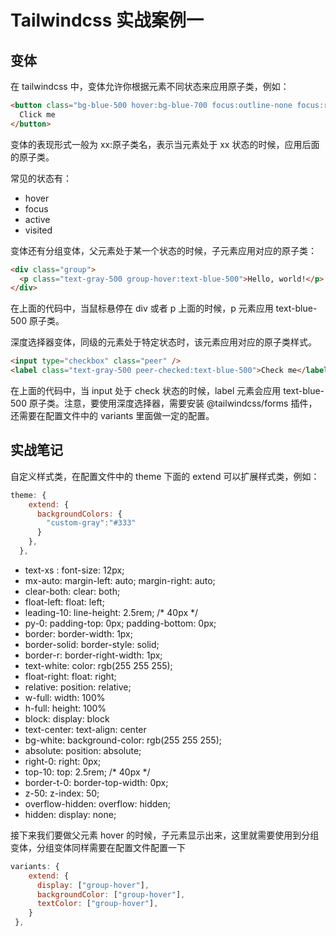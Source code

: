 # Tailwindcss 实战案例一



## 变体

在 tailwindcss 中，变体允许你根据元素不同状态来应用原子类，例如：

```html
<button class="bg-blue-500 hover:bg-blue-700 focus:outline-none focus:ring-2 focus:ring-blue-200">
  Click me
</button>
```

变体的表现形式一般为 xx:原子类名，表示当元素处于 xx 状态的时候，应用后面的原子类。

常见的状态有：

- hover
- focus
- active
- visited

变体还有分组变体，父元素处于某一个状态的时候，子元素应用对应的原子类：

```html
<div class="group">
  <p class="text-gray-500 group-hover:text-blue-500">Hello, world!</p>
</div>
```

在上面的代码中，当鼠标悬停在 div 或者 p 上面的时候，p 元素应用 text-blue-500 原子类。

深度选择器变体，同级的元素处于特定状态时，该元素应用对应的原子类样式。

```html
<input type="checkbox" class="peer" />
<label class="text-gray-500 peer-checked:text-blue-500">Check me</label>
```

在上面的代码中，当 input 处于 check 状态的时候，label 元素会应用 text-blue-500 原子类。注意，要使用深度选择器，需要安装 @tailwindcss/forms 插件，还需要在配置文件中的 variants 里面做一定的配置。



## 实战笔记

自定义样式类，在配置文件中的 theme 下面的 extend 可以扩展样式类，例如：

```js
theme: {
    extend: {
      backgroundColors: {
        "custom-gray":"#333"
      }
    },
  },
```

- text-xs : font-size: 12px;
- mx-auto: margin-left: auto; margin-right: auto;
- clear-both:  clear: both;
- float-left: float: left;
- leading-10: line-height: 2.5rem; /* 40px */
- py-0: padding-top: 0px; padding-bottom: 0px;
- border: border-width: 1px;
- border-solid: border-style: solid;
- border-r: border-right-width: 1px;
- text-white: color: rgb(255 255 255);
- float-right: float: right;
- relative: position: relative;
- w-full: width: 100%
- h-full: height: 100%
- block: display: block
- text-center: text-align: center
- bg-white: background-color: rgb(255 255 255);
- absolute: position: absolute;
- right-0: right: 0px;
- top-10: top: 2.5rem; /* 40px */
- border-t-0: border-top-width: 0px;
- z-50: z-index: 50;
- overflow-hidden: overflow: hidden;
- hidden: display: none;

接下来我们要做父元素 hover 的时候，子元素显示出来，这里就需要使用到分组变体，分组变体同样需要在配置文件配置一下

```js
variants: {
    extend: {
      display: ["group-hover"],
      backgroundColor: ["group-hover"],
      textColor: ["group-hover"],
    }
 },
```















